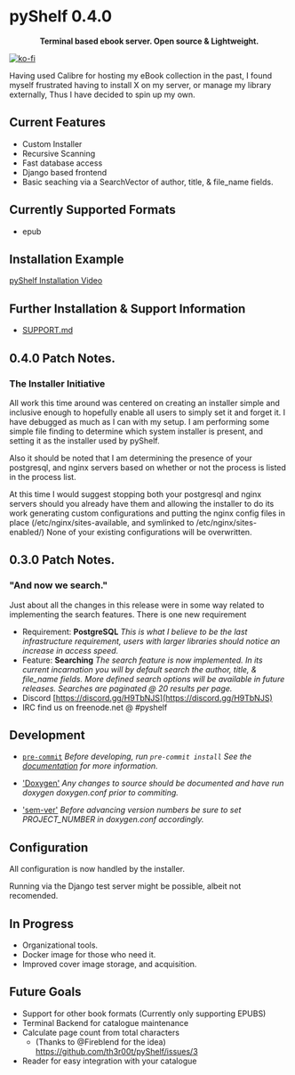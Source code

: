 # pyShelf 0.4.0

<p align="center"><b>Terminal based ebook server. Open source & Lightweight.</b></p>

[![ko-fi](https://www.ko-fi.com/img/githubbutton_sm.svg)](https://ko-fi.com/D1D51ALZH)

Having used Calibre for hosting my eBook collection in the past, I found myself frustrated having to install X on my server, or manage my library externally, Thus I have decided to spin up my own.

## Current Features
* Custom Installer
* Recursive Scanning
* Fast database access
* Django based frontend
* Basic seaching via a SearchVector of author, title, & file_name fields.

## Currently Supported Formats
* epub

## Installation Example
<a href="https://vimeo.com/382292764" target="_blank">pyShelf Installation Video</a>

## Further Installation & Support Information
* [SUPPORT.md](https://github.com/th3r00t/pyShelf/blob/development/.github/SUPPORT.md)

## 0.4.0 Patch Notes.
### The Installer Initiative

All work this time around was centered on creating an installer simple and inclusive enough to hopefully enable all
users to simply set it and forget it. I have debugged as much as I can with my setup. I am performing some simple file finding to determine which system installer is present, and setting it as the installer used by pyShelf.

Also it should be noted that I am determining the presence of your postgresql, and nginx servers based on whether or not the
process is listed in the process list.

At this time I would suggest stopping both your postgresql and nginx servers should you already have them and allowing the installer to do its work generating custom configurations and putting the nginx config files in place (/etc/nginx/sites-available, and symlinked to /etc/nginx/sites-enabled/) None of your existing configurations will be overwritten.

## 0.3.0 Patch Notes.
### "And now we search."

Just about all the changes in this release were in some way related to implementing the search features.
There is one new requirement
* Requirement: **PostgreSQL**
*This is what I believe to be the last infrastructure requirement, users with larger libraries should notice an increase in access speed.*
* Feature: **Searching**
*The search feature is now implemented. In its current incarnation you will by default search the author, title, & file_name fields. More defined search options will be available in future releases. Searches are paginated @ 20 results per page.*
* Discord [https://discord.gg/H9TbNJS](https://discord.gg/H9TbNJS)
* IRC find us on freenode.net @ #pyshelf

## Development

* [`pre-commit`](https://pre-commit.com/)
_Before developing, run `pre-commit install` See the [documentation](https://pre-commit.com/) for more information._

* ['Doxygen'](http://www.doxygen.nl/)
_Any changes to source should be documented and have run doxygen doxygen.conf prior to commiting._

* ['sem-ver'](https://semver.org)
_Before advancing version numbers be sure to set PROJECT_NUMBER in doxygen.conf accordingly._

## Configuration

All configuration is now handled by the installer.

Running via the Django test server might be possible, albeit not recomended.

## In Progress

* Organizational tools.
* Docker image for those who need it.
* Improved cover image storage, and acquisition.

## Future Goals
* Support for other book formats (Currently only supporting EPUBS)
* Terminal Backend for catalogue maintenance
* Calculate page count from total characters
  * (Thanks to @Fireblend for the idea) https://github.com/th3r00t/pyShelf/issues/3
* Reader for easy integration with your catalogue
